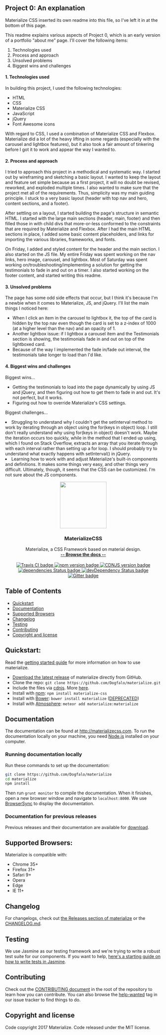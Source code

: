 <h2>Project 0: An explanation</h2>

<p>Materialize CSS inserted its own readme into this file, so I've left it in at the bottom of this page.</p>

<p>This readme explains various aspects of Project 0, which is an early version of a portfolio "about me" page. I'll cover the following items:</p>
<ol>
  <li>Technologies used</li>
  <li>Process and approach</li>
  <li>Unsolved problems</li>
  <li>Biggest wins and challenges</li>
</ol>
  
<h4>1. Technologies used</h4>
<p>In building this project, I used the following technologies:</p>
<ul>
  <li>HTML</li>
  <li>CSS</li>
  <li>Materialize CSS</li>
  <li>JavaScript</li>
  <li>jQuery</li>
  <li>Font Awesome icons</li>
</ul>
<p>With regard to CSS, I used a combination of Materialize CSS and Flexbox. Materialize did a lot of the heavy lifting in some regards (especially with the carousel and lightbox features), but it also took a fair amount of tinkering before I got it to work and appear the way I wanted to.</p>

<h4>2. Process and approach</h4>
<p>I tried to approach this project in a methodical and systematic way. I started out by wireframing and sketching a basic layout. I wanted to keep the layout and feature set simple because as a first project, it will no doubt be revised, reworked, and exploded multiple times. I also wanted to make sure that the project met all of the requirements. Thus, simplicity was my main guiding principle. I stuck to a very basic layout (header with top nav and hero, content sections, and a footer).</p>

<p>After settling on a layout, I started building the page's structure in semantic HTML. I started with the large main sections (header, main, footer) and then filled those in with child divs that more-or-less conformed to the constraints that are required by Materialize and Flexbox. After I had the main HTML sections in place, I added some basic content placeholders, and links for importing the  various libraries, frameworks, and fonts.</p>

<p>On Friday, I added and styled content for the header and the main section. I also started on the JS file. My entire Friday was spent working on the nav links, hero image, carousel, and lightbox. Most of Saturday was spent working on/troubleshooting/implementing a solution for getting the testimonials to fade in and out on a timer. I also started working on the footer content, and started writing this readme.</p>

<h4>3. Unsolved problems</h4>
<p>The page has some odd side effects that occur, but I think it's because I'm a newbie when it comes to Materialize, JS, and jQuery. I'll list the main things I noticed here:</p>
<ul>
  <li>When I click an item in the carousel to lightbox it, the top of the card is hidden by the top nav even though the card is set to a z-index of 1000 (at a higher level than the nav) and an opacity of 1.</li>
  <li>Another lightbox issue: if I lightbox a carousel item and the Testimonials section is showing, the testimonials fade in and out on top of the lightboxed card.</li>
  <li>Because of the way I implemented the fade in/fade out interval, the testimonials take longer to load than I'd like.</li>
</ul>

<h4>4. Biggest wins and challenges</h4>
<p>Biggest wins...</p>
<ul>
  <li>Getting the testimonials to load into the page dynamically by using JS and jQuery, and then figuring out how to get them to fade in and out. It's not perfect, but it works.</li>
  <li>Figuring out how to override Materialize's CSS settings.</li>
</ul>
<p>Biggest challenges...</p>
  <li>Struggling to understand why I couldn't get the setInterval method to work by iterating through an object using the for(keys in object) loop. I still don't really understand why using for(keys in object) doesn't work. Maybe the iteration occurs too quickly, while in the method that I ended up using, which I found on Stack Overflow, extracts an array that you iterate through with each interval rather than setting up a for loop. I should probably try to understand what exactly happens with setInterval() in jQuery.</li>
  <li>Learning how to work with and adjust Materialize's built-in components and definitions. It makes some things very easy, and other things very difficult. Ultimately, though, it seems that the CSS can be customized. I'm not sure about the JS components. </li>



<p align="center">
  <a href="http://materializecss.com/">
    <img src="http://materializecss.com/res/materialize.svg" width="150">
  </a>

  <h3 align="center">MaterializeCSS</h3>

  <p align="center">
    Materialize, a CSS Framework based on material design.
    <br>
    <a href="http://materializecss.com/"><strong>-- Browse the docs --</strong></a>
    <br>
    <br>
    <a href="https://travis-ci.org/Dogfalo/materialize">
      <img src="https://travis-ci.org/Dogfalo/materialize.svg?branch=master" alt="Travis CI badge">
    </a>
    <a href="https://badge.fury.io/js/materialize-css">
      <img src="https://badge.fury.io/js/materialize-css.svg" alt="npm version badge">
    </a>
    <a href="https://cdnjs.com/libraries/materialize">
      <img src="https://img.shields.io/cdnjs/v/materialize.svg" alt="CDNJS version badge">
    </a>
    <a href="https://david-dm.org/Dogfalo/materialize">
      <img src="https://david-dm.org/Dogfalo/materialize/status.svg" alt="dependencies Status badge">
      </a>
    <a href="https://david-dm.org/Dogfalo/materialize#info=devDependencies">
      <img src="https://david-dm.org/Dogfalo/materialize/dev-status.svg" alt="devDependency Status badge">
    </a>
    <a href="https://gitter.im/Dogfalo/materialize">
      <img src="https://badges.gitter.im/Join%20Chat.svg" alt="Gitter badge">
    </a>
</p>

## Table of Contents
- [Quickstart](#quickstart)
- [Documentation](#documentation)
- [Supported Browsers](#supported-browsers)
- [Changelog](#changelog)
- [Testing](#testing)
- [Contributing](#contributing)
- [Copyright and license](#copyright-and-license)

## Quickstart:
Read the [getting started guide](http://materializecss.com/getting-started.html) for more information on how to use materialize.

- [Download the latest release](https://github.com/Dogfalo/materialize/releases/latest) of materialize directly from GitHub.
- Clone the repo: `git clone https://github.com/Dogfalo/materialize.git`
- Include the files via [cdnjs](https://cdnjs.com/libraries/materialize). More [here](http://materializecss.com/getting-started.html).
- Install with [npm](https://www.npmjs.com): `npm install materialize-css`
- Install with [Bower](https://bower.io): `bower install materialize` ([DEPRECATED](https://bower.io/blog/2017/how-to-migrate-away-from-bower/))
- Install with [Atmosphere](https://atmospherejs.com): `meteor add materialize:materialize`

## Documentation
The documentation can be found at <http://materializecss.com>. To run the documentation locally on your machine, you need [Node.js](https://nodejs.org/en/) installed on your computer.

### Running documentation locally
Run these commands to set up the documentation:

```bash
git clone https://github.com/Dogfalo/materialize
cd materialize
npm install
```

Then run `grunt monitor` to compile the documentation. When it finishes, open a new browser window and navigate to `localhost:8000`. We use [BrowserSync](https://www.browsersync.io/) to display the documentation.

### Documentation for previous releases
Previous releases and their documentation are available for [download](https://github.com/Dogfalo/materialize/releases).

## Supported Browsers:
Materialize is compatible with:

- Chrome 35+
- Firefox 31+
- Safari 9+
- Opera
- Edge
- IE 11+

## Changelog
For changelogs, check out [the Releases section of materialize](https://github.com/Dogfalo/materialize/releases) or the [CHANGELOG.md](CHANGELOG.md).

## Testing
We use Jasmine as our testing framework and we're trying to write a robust test suite for our components. If you want to help, [here's a starting guide on how to write tests in Jasmine](CONTRIBUTING.md#jasmine-testing-guide).

## Contributing
Check out the [CONTRIBUTING document](CONTRIBUTING.md) in the root of the repository to learn how you can contribute. You can also browse the [help-wanted](https://github.com/Dogfalo/materialize/labels/help-wanted) tag in our issue tracker to find things to do.

## Copyright and license
Code copyright 2017 Materialize. Code released under the MIT license.
